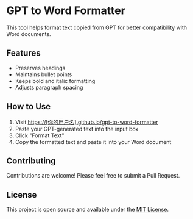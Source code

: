 # GPT to Word Formatter

This tool helps format text copied from GPT for better compatibility with Word documents.

## Features
- Preserves headings
- Maintains bullet points
- Keeps bold and italic formatting
- Adjusts paragraph spacing

## How to Use
1. Visit [https://[你的用户名].github.io/gpt-to-word-formatter](https://[你的用户名].github.io/gpt-to-word-formatter)
2. Paste your GPT-generated text into the input box
3. Click "Format Text"
4. Copy the formatted text and paste it into your Word document

## Contributing
Contributions are welcome! Please feel free to submit a Pull Request.

## License
This project is open source and available under the [MIT License](LICENSE).
